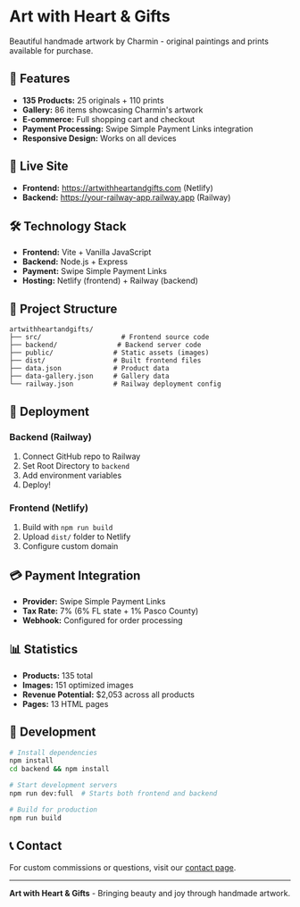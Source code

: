 # Art with Heart & Gifts

Beautiful handmade artwork by Charmin - original paintings and prints available for purchase.

## 🌟 Features

- **135 Products:** 25 originals + 110 prints
- **Gallery:** 86 items showcasing Charmin's artwork
- **E-commerce:** Full shopping cart and checkout
- **Payment Processing:** Swipe Simple Payment Links integration
- **Responsive Design:** Works on all devices

## 🚀 Live Site

- **Frontend:** https://artwithheartandgifts.com (Netlify)
- **Backend:** https://your-railway-app.railway.app (Railway)

## 🛠 Technology Stack

- **Frontend:** Vite + Vanilla JavaScript
- **Backend:** Node.js + Express
- **Payment:** Swipe Simple Payment Links
- **Hosting:** Netlify (frontend) + Railway (backend)

## 📁 Project Structure

```
artwithheartandgifts/
├── src/                    # Frontend source code
├── backend/               # Backend server code
├── public/               # Static assets (images)
├── dist/                 # Built frontend files
├── data.json             # Product data
├── data-gallery.json     # Gallery data
└── railway.json          # Railway deployment config
```

## 🚀 Deployment

### Backend (Railway)
1. Connect GitHub repo to Railway
2. Set Root Directory to `backend`
3. Add environment variables
4. Deploy!

### Frontend (Netlify)
1. Build with `npm run build`
2. Upload `dist/` folder to Netlify
3. Configure custom domain

## 💳 Payment Integration

- **Provider:** Swipe Simple Payment Links
- **Tax Rate:** 7% (6% FL state + 1% Pasco County)
- **Webhook:** Configured for order processing

## 📊 Statistics

- **Products:** 135 total
- **Images:** 151 optimized images
- **Revenue Potential:** $2,053 across all products
- **Pages:** 13 HTML pages

## 🔧 Development

```bash
# Install dependencies
npm install
cd backend && npm install

# Start development servers
npm run dev:full  # Starts both frontend and backend

# Build for production
npm run build
```

## 📞 Contact

For custom commissions or questions, visit our [contact page](https://artwithheartandgifts.com/contact.html).

---

**Art with Heart & Gifts** - Bringing beauty and joy through handmade artwork.
